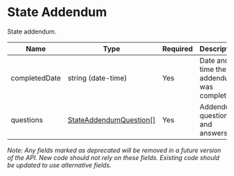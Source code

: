 # State Addendum

State addendum.

| Name | Type | Required | Description |
| - | - | - | - |
| completedDate | string (date-time) | Yes | Date and time the addendum was completed. |
| questions | [StateAddendumQuestion[]](addendum-question.md) | Yes | Addendum questions and answers. |

*Note: Any fields marked as deprecated will be removed in a future version of the API. New code should not rely on these fields. Existing code should be updated to use alternative fields.*
